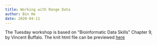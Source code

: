 ```yaml
---
title: Working with Range Data
author: Bin He
date: 2020-04-11
---
```


The Tuesday workshop is based on "Bioinformatic Data Skills" Chapter 9, by Vincent Buffalo. The knit html file can be previewed [here](https://htmlpreview.github.io/?https://github.com/hezhaobin/2020-Data-Skills/blob/master/workshop/range-data/Tue-workshop.html)
